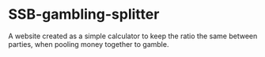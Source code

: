 # SSB-gambling-splitter
A website created as a simple calculator to keep the ratio the same between parties, when pooling money together to gamble.
